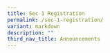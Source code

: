 ```yaml
---
title: Sec 1 Registration
permalink: /sec-1-registration/
variant: markdown
description: ""
third_nav_title: Announcements
---
```

